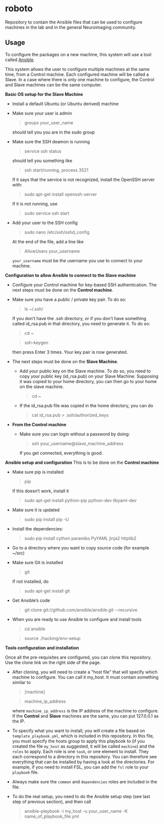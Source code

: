 roboto
======

Repository to contain the Ansible files that can be used to configure machines in the lab and in the general Neuroimaging community.


Usage
------

To configure the packages on a new machine, this system will use a tool called [Ansible](http://www.ansible.com/home).

This system allows the user to configure multiple machines at the same time, from a Control machine. Each configured machine will be called a Slave. In a case where there is only one machine to configure, the Control and Slave machines can be the same computer.

**Basic OS setup for the Slave Machine**

- Install a default Ubuntu (or Ubuntu derived) machine
- Make sure your user is admin

    > groups your_user_name

  should tell you you are in the sudo group
- Make sure the SSH deamon is running
    
    > service ssh status

  should tell you something like 

    > ssh start/running, process 3521

  If it says that the service is not recognized, install the OpenSSH server with:
    
    > sudo apt-get install openssh-server

  If it is not running, use
    > sudo service ssh start

- Add your user to the SSH config
    
    > sudo nano /etc/ssh/sshd_config

  At the end of the file, add a line like
    
    > AllowUsers your_username

  `your_username` must be the username you use to connect to your machine.

**Configuration to allow Ansible to connect to the Slave machine**

-  Configure your Control machine for key-based SSH authentication. The next steps must be done on the **Control machine**.
  - Make sure you have a public / private key pair. To do so:
      
      > ls ~/.ssh/

    If you don’t have the .ssh directory, or if you don’t have something called id_rsa.pub in that directory, you need to generate it. To do so:
      
      > cd ~

      > ssh-keygen

    then press Enter 3 times. Your key pair is now generated.
- The next steps must be done on the **Slave Machine**.
  - Add your public key on the Slave machine. To do so, you need to copy your public key (id_rsa.pub) on your Slave Machine. Supposing it was copied to your home directory, you can then  go to your home on the slave machine.
      
      > cd ~

  - If the id_rsa.pub file was copied in the home directory, you can do
      
      > cat id_rsa.pub > .ssh/authorized_keys

- **From the Control machine**
  - Make sure you can login without a password by doing:
      
      > ssh your_username@slave_machine_address

    If you get connected, everything is good.

**Ansible setup and configuration**
This is to be done on the **Control machine**

- Make sure pip is installed
    
    > pip

  If this doesn’t work, install it
    
    > sudo apt-get install python-pip python-dev libyaml-dev

- Make sure it is updated
    
    > sudo pip install pip -U

- Install the dependencies:
    
    > sudo pip install cython paramiko PyYAML jinja2 httplib2

- Go to a directory where you want to copy source code (for example ~/src)
- Make sure Git is installed
    
    > git

  If not installed, do
    
    > sudo apt-get install git

- Get Ansible’s code
    
    > git clone git://github.com/ansible/ansible.git --recursive

- When you are ready to use Ansible to configure and install tools
    
    > cd ansible

    > source ./hacking/env-setup


**Tools configuration and installation**

Once all the pre-requisites are configured, you can clone this repository. Use the clone link on the right side of the page.
- After cloning, you will need to create a "host file" that will specify which machine to configure. You can call it my_host. It must contain something similar to
    
    > [machine]

    > machine_ip_address

  where `machine_ip_address` is the IP address of the machine to configure. If the **Control** and **Slave** machines are the same, you can put 127.0.0.1 as the IP.
- To specify what you want to install, you will create a file based on `template_playbook.yml`, which is included in this repository. In this file, you must specify the hosts group to apply this playbook to (if you created the file `my_host` as suggested, it will be called `machine`) and the `roles` to apply. Each role is one `task`, or one element to install. They each correspond to a directory in this repository. You can therefore see everything that can be installed by having a look at the directories. For example, if you need to install FSL, you can add the `fsl` role to your `playbook` file.
- Always make sure the `common` and `dependencies` roles are included in the file.
- To do the real setup, you need to do the Ansible setup step (see last step of previous section), and then call
    
    > ansible-playbook -i my_host -u your_user_name -K name_of_playbook_file.yml
    